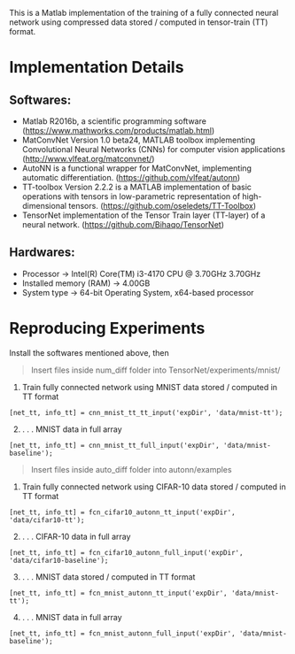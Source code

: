 This is a Matlab implementation of the training of a fully connected neural network using compressed data stored / computed in tensor-train (TT) format.

# Implementation Details

## Softwares:
- Matlab R2016b, a scientific programming software
(https://www.mathworks.com/products/matlab.html)
- MatConvNet Version 1.0 beta24, MATLAB toolbox implementing Convolutional Neural Networks (CNNs) for computer vision applications
(http://www.vlfeat.org/matconvnet/)
- AutoNN is a functional wrapper for MatConvNet, implementing automatic differentiation.
(https://github.com/vlfeat/autonn)
- TT-toolbox Version 2.2.2 is a MATLAB implementation of basic operations with tensors in low-parametric representation of high-dimensional tensors.
(https://github.com/oseledets/TT-Toolbox)
- TensorNet implementation of the Tensor Train layer (TT-layer) of a neural network.
(https://github.com/Bihaqo/TensorNet)

## Hardwares:
- Processor -> Intel(R) Core(TM) i3-4170 CPU @ 3.70GHz 3.70GHz
- Installed memory (RAM) -> 4.00GB
- System type -> 64-bit Operating System, x64-based processor

# Reproducing Experiments
Install the softwares mentioned above, then
> Insert files inside num_diff folder into TensorNet/experiments/mnist/  
1. Train fully connected network using MNIST data stored / computed in TT format
```
[net_tt, info_tt] = cnn_mnist_tt_tt_input('expDir', 'data/mnist-tt');  
```
2. . . . MNIST data in full array
```
[net_tt, info_tt] = cnn_mnist_tt_full_input('expDir', 'data/mnist-baseline');
```

> Insert files inside auto_diff folder into autonn/examples
1. Train fully connected network using CIFAR-10 data stored / computed in TT format
```
[net_tt, info_tt] = fcn_cifar10_autonn_tt_input('expDir', 'data/cifar10-tt');
```
2. . . . CIFAR-10 data in full array
```
[net_tt, info_tt] = fcn_cifar10_autonn_full_input('expDir', 'data/cifar10-baseline');
```
3. . . .  MNIST data stored / computed in TT format
```
[net_tt, info_tt] = fcn_mnist_autonn_tt_input('expDir', 'data/mnist-tt');
```
4. . . . MNIST data in full array
```
[net_tt, info_tt] = fcn_mnist_autonn_full_input('expDir', 'data/mnist-baseline');
```

